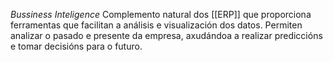 *Bussiness Inteligence*
Complemento natural dos [[ERP]] que proporciona ferramentas que facilitan a análisis e visualización dos datos.
Permiten analizar o pasado e presente da empresa, axudándoa a realizar prediccións e tomar decisións para o futuro.